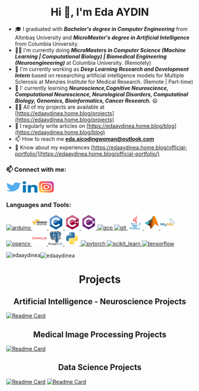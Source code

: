 <h1 align="center">Hi 👋, I'm Eda AYDIN</h1>

<!--
**edaaydinea/edaaydinea** is a ✨ _special_ ✨ repository because its `README.md` (this file) appears on your GitHub profile.-->

- 🎓 I graduated with ***Bachelor's degree in Computer Engineering*** from Altınbaş University and ***MicroMaster's degree in Artificial Intelligence*** from Columbia University.
- 👩‍🎓 I'm currently doing ***MicroMasters in Computer Science (Machine Learning | Computational Biology) | Biomedical Engineering (Neuroengineering)*** at Columbia University. (Remotely)
- 🧠 I'm currently working as ***Deep Learning Research and Development Intern*** based on researching artificial intelligence models for Multiple Sclerosis at Menzies Institute for Medical Research. (Remote | Part-time)
- 🌱 I' currently learning ***Neuroscience,Cognitive Neuroscience, Computational Neuroscience, Neurological Disorders, Computatinal Biology, Genomics, Bioinformatics, Cancer Research.*** 😃
- 👨‍💻 All of my projects are available at [https://edaaydinea.home.blog/projects](https://edaaydinea.home.blog/projects)
- 📝 I regularly write articles on [https://edaaydinea.home.blog/blog](https://edaaydinea.home.blog/blog)
- 📫 How to reach me **eda.aicodingwoman@outlook.com**
- 📄 Know about my experiences [https://edaaydinea.home.blog/official-portfolio/](https://edaaydinea.home.blog/official-portfolio/)


<h3 align="left">📫 Connect with me:</h3>
<p align="left">
<a href="https://twitter.com/edaaydinea" target="blank"><img align="center" src="https://github.com/edaaydinea/social-icons/blob/main/twitter.svg" alt="edaaydinea" height="30" width="40" /></a>
<a href="https://linkedin.com/in/edaaydinea" target="blank"><img align="center" src="https://github.com/edaaydinea/social-icons/blob/main/linkedin.svg" alt="edaaydinea" height="30" width="40" /></a>
<a href="https://www.instagram.com/ai.codingwoman/" target="blank"><img align="center" src="https://github.com/edaaydinea/social-icons/blob/main/instagram.svg" height="30" width="40" /></a>
</p>

<h3 align="left">Languages and Tools:</h3>
<p align="left"> <a href="https://www.arduino.cc/" target="_blank"> <img src="https://cdn.worldvectorlogo.com/logos/arduino-1.svg" alt="arduino" width="40" height="40"/> </a> <a href="https://aws.amazon.com" target="_blank"> <img src="https://raw.githubusercontent.com/devicons/devicon/master/icons/amazonwebservices/amazonwebservices-original-wordmark.svg" alt="aws" width="40" height="40"/> 
</a> <a href="https://www.cprogramming.com/" target="_blank"> <img src="https://raw.githubusercontent.com/devicons/devicon/master/icons/c/c-original.svg" alt="c" width="40" height="40"/> </a> <a href="https://www.w3schools.com/cpp/" target="_blank"> <img src="https://raw.githubusercontent.com/devicons/devicon/master/icons/cplusplus/cplusplus-original.svg" alt="cplusplus" width="40" height="40"/> </a> <a href="https://www.w3schools.com/cs/" target="_blank"> <img src="https://raw.githubusercontent.com/devicons/devicon/master/icons/csharp/csharp-original.svg" alt="csharp" width="40" height="40"/> </a> <a href="https://cloud.google.com" target="_blank"> <img src="https://www.vectorlogo.zone/logos/google_cloud/google_cloud-icon.svg" alt="gcp" width="40" height="40"/> </a> <a href="https://git-scm.com/" target="_blank"> <img src="https://www.vectorlogo.zone/logos/git-scm/git-scm-icon.svg" alt="git" width="40" height="40"/> </a> 
<a href="https://www.java.com" target="_blank"> <img src="https://raw.githubusercontent.com/devicons/devicon/master/icons/java/java-original.svg" alt="java" width="40" height="40"/> </a> 
<a href="https://www.mathworks.com/" target="_blank"> <img src="https://github.com/edaaydinea/social-icons/blob/main/matlab.svg" alt="matlab" width="40" height="40"/> </a> <a href="https://www.mysql.com/" target="_blank"> <img src="https://raw.githubusercontent.com/devicons/devicon/master/icons/mysql/mysql-original-wordmark.svg" alt="mysql" width="40" height="40"/> </a> <a href="https://opencv.org/" target="_blank"> <img src="https://www.vectorlogo.zone/logos/opencv/opencv-icon.svg" alt="opencv" width="40" height="40"/> </a> <a href="https://www.oracle.com/" target="_blank"> <img src="https://raw.githubusercontent.com/devicons/devicon/master/icons/oracle/oracle-original.svg" alt="oracle" width="40" height="40"/> </a> <a href="https://www.postgresql.org" target="_blank"> <img src="https://raw.githubusercontent.com/devicons/devicon/master/icons/postgresql/postgresql-original-wordmark.svg" alt="postgresql" width="40" height="40"/> </a> <a href="https://www.python.org" target="_blank"> <img src="https://raw.githubusercontent.com/devicons/devicon/master/icons/python/python-original.svg" alt="python" width="40" height="40"/> </a> <a href="https://pytorch.org/" target="_blank"> <img src="https://www.vectorlogo.zone/logos/pytorch/pytorch-icon.svg" alt="pytorch" width="40" height="40"/> </a> <a href="https://scikit-learn.org/" target="_blank"> <img src="https://upload.wikimedia.org/wikipedia/commons/0/05/Scikit_learn_logo_small.svg" alt="scikit_learn" width="40" height="40"/> </a> <a href="https://www.tensorflow.org" target="_blank"> <img src="https://www.vectorlogo.zone/logos/tensorflow/tensorflow-icon.svg" alt="tensorflow" width="40" height="40"/> </a> </p>


<p><img align="left" src="https://github-readme-stats.vercel.app/api/top-langs?username=edaaydinea&show_icons=true&locale=en&layout=compact" alt="edaaydinea" /></p>

<p><img align="center" src="https://github-readme-stats.vercel.app/api?username=edaaydinea&show_icons=true&locale=en" alt="edaaydinea" /></p>

<h1 align="center">Projects</h1>

<h2 align="center">Artificial Intelligence - Neuroscience Projects</h2>

[![Readme Card](https://github-readme-stats.vercel.app/api/pin/?username=edaaydinea&repo=computational-neuroscience)](https://github.com/edaaydinea/computational-neuroscience)
<!--[![Readme Card](https://github-readme-stats.vercel.app/api/pin/?username=edaaydinea&repo=Multiple-Sclerosis-Lesion-Segmentation-from-Brain-Magnetic-Resonance-Images-via-Fully-Convolutional)](https://github.com/edaaydinea/Multiple-Sclerosis-Lesion-Segmentation-from-Brain-Magnetic-Resonance-Images-via-Fully-Convolutional)
[![Readme Card](https://github-readme-stats.vercel.app/api/pin/?username=edaaydinea&repo=Magnetic-Resonance-Imaging-Comparisons-of-Demented-and-Non-demented-Adults)](https://github.com/edaaydinea/Magnetic-Resonance-Imaging-Comparisons-of-Demented-and-Non-demented-Adults) -->

<h2 align="center">Medical Image Processing Projects</h2>

[![Readme Card](https://github-readme-stats.vercel.app/api/pin/?username=edaaydinea&repo=Pneumonia-Detection-on-Chest-Xray-Images-with-Deep-Leaning)](https://github.com/edaaydinea/Pneumonia-Detection-on-Chest-Xray-Images-with-Deep-Leaning)

<h2 align="center">Data Science Projects</h2>

[![Readme Card](https://github-readme-stats.vercel.app/api/pin/?username=edaaydinea&repo=personalized-medicine-redefining-cancer-treatment)](https://github.com/edaaydinea/personalized-medicine-redefining-cancer-treatment)
[![Readme Card](https://github-readme-stats.vercel.app/api/pin/?username=edaaydinea&repo=Estimating-the-Probability-of-Confirmed-COVID-19-Cases-Taking-into-the-Intensive-Care-Unit-ICU-)](https://github.com/edaaydinea/Estimating-the-Probability-of-Confirmed-COVID-19-Cases-Taking-into-the-Intensive-Care-Unit-ICU-)


